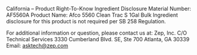  
 
 
California – Product Right-To-Know Ingredient Disclosure 
Material Number: AF5560A 
Product Name: Afco 5560 Clean Trac S 1Gal Bulk 
Ingredient disclosure for this product is not required per SB 258 Regulation. 
 
For additional information or question, please contact us at: 
Zep, Inc. 
C/O Technical Services 
3330 Cumberland Blvd. SE, Ste 700 
Atlanta, GA 30339 
Email: asktech@zep.com 
 
 
 
 
